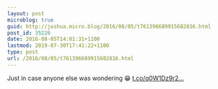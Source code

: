 ```yaml
---
layout: post
microblog: true
guid: http://joshua.micro.blog/2016/08/05/t761396689915682816.html
post_id: 35226
date: 2016-08-05T14:01:31+1100
lastmod: 2019-07-30T17:41:22+1100
type: post
url: /2016/08/05/t761396689915682816.html
---
```

Just in case anyone else was wondering 😁 [t.co/q0W1Dz9r2...](https://t.co/q0W1Dz9r2Y)
